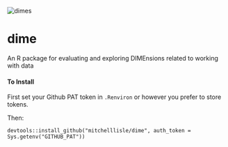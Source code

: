 
![dimes](https://user-images.githubusercontent.com/18128531/43366070-68d29d34-937a-11e8-9500-a783b3d5ef9e.png)


# dime
An R package for evaluating and exploring DIMEnsions related to working with data

#### To Install
First set your Github PAT token in `.Renviron` or however you prefer to store tokens. 

Then:

```
devtools::install_github("mitchelllisle/dime", auth_token = Sys.getenv("GITHUB_PAT"))
```
